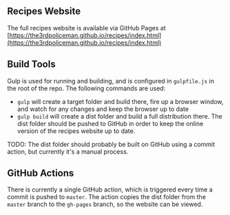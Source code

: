 ## Recipes Website
The full recipes website is available via GitHub Pages at [https://the3rdpoliceman.github.io/recipes/index.html](https://the3rdpoliceman.github.io/recipes/index.html)

## Build Tools
Gulp is used for running and building, and is configured in `gulpfile.js` in the root of the repo. The following commands are used:
* `gulp` will create a target folder and build there, fire up a browser window, and watch for any changes and keep the browser up to date
* `gulp build` will create a dist folder and build a full distribution there. The dist folder should be pushed to GitHub in order to keep the online version of the recipes website up to date. 

TODO: The dist folder should probably be built on GitHub using a commit action, but currently it's a manual process.

## GitHub Actions
There is currently a single GitHub action, which is triggered every time a commit is pushed to `master`. The action copies the dist folder from the `master` branch to the `gh-pages` branch, so the website can be viewed. 
